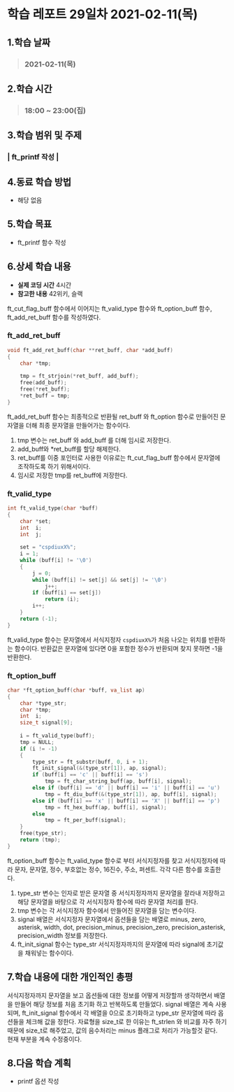 # 학습 레포트 29일차 2021-02-11(목)
## 1.학습 날짜
> ### 2021-02-11(목)

## 2.학습 시간
> ### 18:00 ~ 23:00(집)

## 3.학습 범위 및 주제
### | ft_printf 작성 |

## 4.동료 학습 방법
- 해당 없음

## 5.학습 목표
- ft_printf 함수 작성

## 6.상세 학습 내용
- **실제 코딩 시간** 4시간
- **참고한 내용** 42위키, 슬랙

ft_cut_flag_buff 함수에서 이어지는 ft_valid_type 함수와 ft_option_buff 함수, ft_add_ret_buff 함수를 작성하였다.

### ft_add_ret_buff
```c
void ft_add_ret_buff(char **ret_buff, char *add_buff)
{
    char *tmp;
    
    tmp = ft_strjoin(*ret_buff, add_buff);
    free(add_buff);
    free(*ret_buff);
    *ret_buff = tmp;
}
```
ft_add_ret_buff 함수는 최종적으로 반환될 ret_buff 와 ft_option 함수로 만들어진 문자열을 더해 최종 문자열을 만들어가는 함수이다.
1. tmp 변수는 ret_buff 와 add_buff 를 더해 임시로 저장한다.
2. add_buff와 \*ret_buff를 할당 해제한다.
3. ret_buff를 이중 포인터로 사용한 이유로는 ft_cut_flag_buff 함수에서 문자열에 조작하도록 하기 위해서이다.
4. 임시로 저장한 tmp를 ret_buff에 저장한다.

### ft_valid_type
```c
int ft_valid_type(char *buff)
{
    char *set;
    int  i;
    int  j;
    
    set = "cspdiuxX%";
    i = 1;
    while (buff[i] != '\0')
    {
        j = 0;
        while (buff[i] != set[j] && set[j] != '\0')
            j++;
        if (buff[i] == set[j])
            return (i);
        i++;
    }
    return (-1);
}
```

ft_valid_type 함수는 문자열에서 서식지정자 `cspdiuxX%`가 처음 나오는 위치를 반환하는 함수이다.
반환값은 문자열에 있다면 0을 포함한 정수가 반환되며 찾지 못하면 -1을 반환한다.

### ft_option_buff
```c
char *ft_option_buff(char *buff, va_list ap)
{
    char *type_str;
    char *tmp;
    int  i;
    size_t signal[9];
    
    i = ft_valid_type(buff);
    tmp = NULL;
    if (i != -1)
    {
        type_str = ft_substr(buff, 0, i + 1);
        ft_init_signal(&(type_str[1]), ap, signal);
        if (buff[i] == 'c' || buff[i] == 's')
            tmp = ft_char_string_buff(ap, buff[i], signal);
        else if (buff[i] == 'd' || buff[i] == 'i' || buff[i] == 'u')
            tmp = ft_diu_buff(&(type_str[1]), ap, buff[i], signal);
        else if (buff[i] == 'x' || buff[i] == 'X' || buff[i] == 'p')
            tmp = ft_hex_buff(ap, buff[i], signal);
        else
            tmp = ft_per_buff(signal);
    }
    free(type_str);
    return (tmp);
}
```

ft_option_buff 함수는 ft_valid_type 함수로 부터 서식지정자를 찾고 서식지정자에 따라 문자, 문자열, 정수, 부호없는 정수, 16진수, 주소, 퍼센트. 각각 다른 함수를 호출한다.

1. type_str 변수는 인자로 받은 문자열 중 서식지정자까지 문자열을 잘라내 저장하고 해당 문자열을 바탕으로 각 서식지정자 함수에 따라 문자열 처리를 한다.
2. tmp 변수는 각 서식지정자 함수에서 만들어진 문자열을 담는 변수이다.
3. signal 배열은 서식지정자 문자열에서 옵션들을 담는 배열로 minus, zero, asterisk, width, dot, precision_minus, precision_zero, precision_asterisk, precision_width 정보를 저장한다.
4. ft_init_signal 함수는 type_str 서식지정자까지의 문자열에 따라 signal에 초기값을 채워넣는 함수이다.

## 7.학습 내용에 대한 개인적인 총평
서식지정자까지 문자열을 보고 옵션들에 대한 정보를 어떻게 저장할까 생각하면서 배열을 만들어 해당 정보를 처음 초기화 하고 반복하도록 만들었다. signal 배열은 계속 사용되며, ft_init_signal 함수에서 각 배열을 0으로 초기화하고 type_str 문자열에 따라 옵션들을 체크해 값을 정한다. 자료형을 size_t로 한 이유는 ft_strlen 와 비교를 자주 하기 때문에 size_t로 해주었고, 값의 음수처리는 minus 플래그로 처리가 가능할것 같다. \
현재 부분을 계속 수정중이다.

## 8.다음 학습 계획
- printf 옵션 작성
